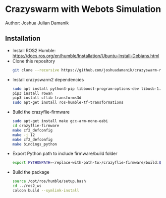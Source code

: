 # Crazyswarm with Webots Simulation
Author: Joshua Julian Damanik

## Installation

- Install ROS2 Humble: https://docs.ros.org/en/humble/Installation/Ubuntu-Install-Debians.html
- Clone this repository
    ```bash
    git clone --recursive https://github.com/joshuadamanik/crazyswarm-ros.git
    ```
- Install crazyswarm2 dependencies
    ```bash
    sudo apt install python3-pip libboost-program-options-dev libusb-1.0-0-dev
    pip3 install rowan
    pip3 install cflib transforms3d
    sudo apt-get install ros-humble-tf-transformations
    ```
- Build the crazyflie-firmware
    ```bash
    sudo apt-get install make gcc-arm-none-eabi
    cd crazyflie-firmware
    make cf2_defconfig
    make -j 12
    make cf2_defconfig
    make bindings_python
    ```
- Export Python path to include firmware/build folder
    ```bash
    export PYTHONPATH=<replace-with-path-to>/crazyflie-firmware/build:$PYTHONPATH
    ```
- Build the package
    ```bash
    source /opt/ros/humble/setup.bash
    cd ../ros2_ws
    colcon build --symlink-install
    ```
